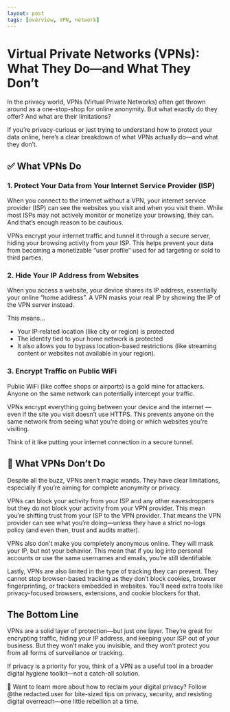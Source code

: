 ```yaml
---
layout: post
tags: [overview, VPN, network]
---
```


# Virtual Private Networks (VPNs): What They Do—and What They Don’t

In the privacy world, VPNs (Virtual Private Networks) often get thrown around as a one-stop-shop for online anonymity. But what exactly do they offer? And what are their limitations?

If you’re privacy-curious or just trying to understand how to protect your data online, here’s a clear breakdown of what VPNs actually do—and what they don’t.

## ✅ What VPNs Do
### 1. Protect Your Data from Your Internet Service Provider (ISP)

When you connect to the internet without a VPN, your internet service provider (ISP) can see the websites you visit and when you visit them. While most ISPs may not actively monitor or monetize your browsing, they can. And that’s enough reason to be cautious.

VPNs encrypt your internet traffic and tunnel it through a secure server, hiding your browsing activity from your ISP. This helps prevent your data from becoming a monetizable “user profile” used for ad targeting or sold to third parties.

### 2. Hide Your IP Address from Websites

When you access a website, your device shares its IP address, essentially your online “home address”. A VPN masks your real IP by showing the IP of the VPN server instead.

This means...

* Your IP-related location (like city or region) is protected
* The identity tied to your home network is protected
* It also allows you to bypass location-based restrictions (like streaming content or websites not available in your region).

### 3. Encrypt Traffic on Public WiFi

Public WiFi (like coffee shops or airports) is a gold mine for attackers. Anyone on the same network can potentially intercept your traffic.

VPNs encrypt everything going between your device and the internet — even if the site you visit doesn’t use HTTPS. This prevents anyone on the same network from seeing what you’re doing or which websites you’re visiting.

Think of it like putting your internet connection in a secure tunnel.

## 🚫 What VPNs Don’t Do

Despite all the buzz, VPNs aren’t magic wands. They have clear limitations, especially if you’re aiming for complete anonymity or privacy.

VPNs can block your activity from your ISP and any other eavesdroppers but they do not block your activity from your VPN provider. This mean you’re shifting trust from your ISP to the VPN provider. That means the VPN provider can see what you’re doing—unless they have a strict no-logs policy (and even then, trust and audits matter).

VPNs also don't make you completely anonymous online. They will mask your IP, but not your behavior. This mean that if you log into personal accounts or use the same usernames and emails, you’re still identifiable.

Lastly, VPNs are also limited in the type of tracking they can prevent. They cannot stop browser-based tracking as they don’t block cookies, browser fingerprinting, or trackers embedded in websites. You’ll need extra tools like privacy-focused browsers, extensions, and cookie blockers for that.

## The Bottom Line

VPNs are a solid layer of protection—but just one layer. They’re great for encrypting traffic, hiding your IP address, and keeping your ISP out of your business. But they won’t make you invisible, and they won’t protect you from all forms of surveillance or tracking.

If privacy is a priority for you, think of a VPN as a useful tool in a broader digital hygiene toolkit—not a catch-all solution.

🧠 Want to learn more about how to reclaim your digital privacy?
Follow @the.redacted.user for bite-sized tips on privacy, security, and resisting digital overreach—one little rebellion at a time.
